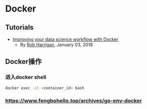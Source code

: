 # Docker

## Tutorials
* [Improving your data science workflow with Docker](https://unsupervisedpandas.com/data-science/docker-for-data-science/)
  * By [Rob Harrigan](https://unsupervisedpandas.com/), January 03, 2018

## Docker操作

### 进入docker shell
```sh
docker exec -it <container_id> bash
```

### https://www.fengbohello.top/archives/go-env-docker

